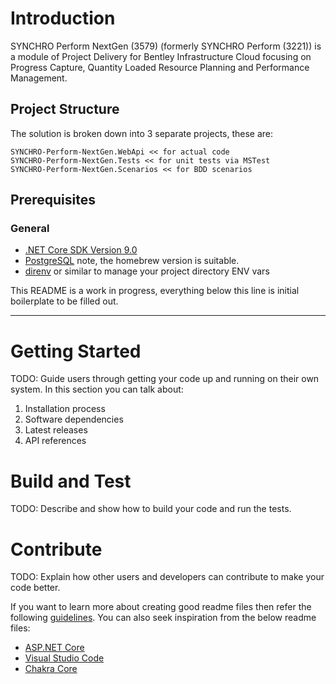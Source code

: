 # Introduction 
SYNCHRO Perform NextGen (3579) (formerly SYNCHRO Perform (3221)) is a module of Project Delivery for Bentley Infrastructure Cloud focusing on Progress Capture, Quantity Loaded Resource Planning and Performance Management. 

## Project Structure
The solution is broken down into 3 separate projects, these are:

```
SYNCHRO-Perform-NextGen.WebApi << for actual code
SYNCHRO-Perform-NextGen.Tests << for unit tests via MSTest
SYNCHRO-Perform-NextGen.Scenarios << for BDD scenarios
```

## Prerequisites
### General
- [.NET Core SDK Version 9.0](https://dotnet.microsoft.com/en-us/download/dotnet/9.0)
- [PostgreSQL](https://www.postgresql.org) note, the homebrew version is suitable.
- [direnv](https://github.com/direnv/direnv) or similar to manage your project directory ENV vars

This README is a work in progress, everything below this line is initial boilerplate to be filled out.
___

# Getting Started
TODO: Guide users through getting your code up and running on their own system. In this section you can talk about:
1.	Installation process
2.	Software dependencies
3.	Latest releases
4.	API references

# Build and Test
TODO: Describe and show how to build your code and run the tests. 

# Contribute
TODO: Explain how other users and developers can contribute to make your code better. 

If you want to learn more about creating good readme files then refer the following [guidelines](https://docs.microsoft.com/en-us/azure/devops/repos/git/create-a-readme?view=azure-devops). You can also seek inspiration from the below readme files:
- [ASP.NET Core](https://github.com/aspnet/Home)
- [Visual Studio Code](https://github.com/Microsoft/vscode)
- [Chakra Core](https://github.com/Microsoft/ChakraCore)